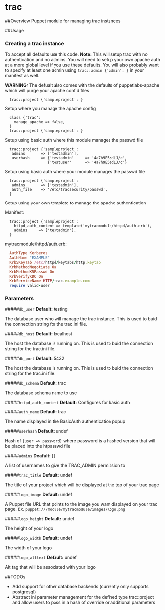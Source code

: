 # trac

##Overview
Puppet module for managing trac instances

##Usage

### Creating a trac instance

To accept all defaults use this code.  **Note:** This will setup trac with no authentication and no admins.  You will need to setup your own apache auth at a more global level if you use these defaults.  You will also probably want to specify at least one admin using `trac::admin {'admin': }` in your manifest as well.

**WARNING:** The defualt also comes with the defaults of puppetlabs-apache which will purge your apache conf.d files
```puppet
  trac::project {'sampleproject': }
```

Setup where you manage the apache config
```puppet
  class {'trac':
    manage_apache => false,
  }
  trac::project {'sampleproject': }
```

Setup using basic auth where this module manages the passwd file
```puppet
  trac::project {'sampleproject': 
   admins       => ['testadmin'],
   userhash     => {'testadmin'     => '4a7h9E5zdLJ/c',
                   {'testuser'      => '4a7h9E5zdLJ/c'}
```

Setup using basic auth where your module manages the passwd file
```puppet
  trac::project {'sampleproject': 
   admins       => ['testadmin'],
   auth_file    => '/etc/tracsecurity/passwd',
  }
```

Setup using your own template to manage the apache authentication

Manifest:
```puppet
  trac::project {'sampleproject':
    httpd_auth_content => template('mytracmodule/httpd/auth.erb'),
    admins     => ['testadmin'],
  }
```

mytracmodule/httpd/auth.erb:
```Ruby
  AuthType Kerberos
  AuthName "EXAMPLE"
  Krb5KeyTab /etc/httpd/keytabs/http.keytab
  KrbMethodNegotiate On
  KrbMethodK5Passwd On
  KrbVerifyKDC On
  KrbServiceName HTTP/trac.example.com
  require valid-user
```

### Parameters
#####`db_user` **Default:** testing

The database user who will manage the trac instance.  This is used to buid the connection string for the trac.ini file.

#####`db_host` **Default:** localhost

The host the database is running on.  This is used to buid the connection string for the trac.ini file.

#####`db_port` **Default:** 5432

The host the database is running on.  This is used to buid the connection string for the trac.ini file.

#####`db_schema` **Default:** trac

The database schema name to use

#####`httpd_auth_content` **Default:** Configures for basic auth

#####`auth_name` **Default:** trac

The name displayed in the BasicAuth authentication popup

#####`userhash` **Default:** undef

Hash of `{user => password}` where password is a hashed version that will be placed into the htpasswd file

#####`admins` **Deafult:** []

A list of usernames to give the TRAC_ADMIN permission to

#####`trac_title` **Default:** undef

The title of your project which will be displayed at the top of your trac page

#####`logo_image` **Default:** undef

A Puppet file URL that points to the image you want displayed on your trac page.  Ex. `puppet:///module/mytracmodule/images/logo.png`

#####`logo_height` **Default:** undef

The height of your logo

#####`logo_width` **Default:** undef

The width of your logo

#####`logo_alttext` **Default:** undef

Alt tag that will be associated with your logo


##TODOs
* Add support for other database backends (currently only supports postgresql)
* Abstract ini parameter management for the defined type trac::project and allow users to pass in a hash of override or additional parameters

